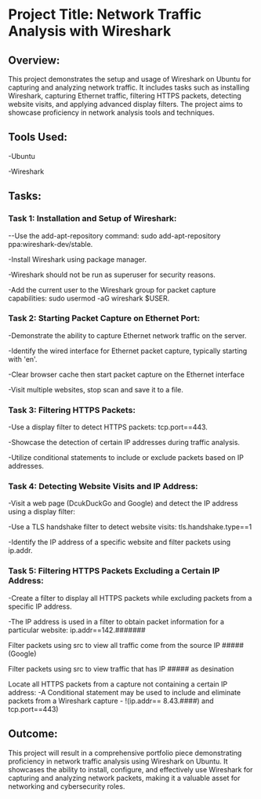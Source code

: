# Project Title: Network Traffic Analysis with Wireshark

## Overview:
This project demonstrates the setup and usage of Wireshark on Ubuntu for capturing and analyzing network traffic. It includes tasks such as installing Wireshark, capturing Ethernet traffic, filtering HTTPS packets, detecting website visits, and applying advanced display filters. The project aims to showcase proficiency in network analysis tools and techniques.

## Tools Used:

-Ubuntu

-Wireshark

## Tasks:

### Task 1: Installation and Setup of Wireshark:

--Use the add-apt-repository command: sudo add-apt-repository ppa:wireshark-dev/stable.

-Install Wireshark using package manager.

-Wireshark should not be run as superuser for security reasons.

-Add the current user to the Wireshark group for packet capture capabilities: sudo usermod -aG wireshark $USER.


### Task 2: Starting Packet Capture on Ethernet Port:

-Demonstrate the ability to capture Ethernet network traffic on the server.

-Identify the wired interface for Ethernet packet capture, typically starting with 'en'.

-Clear browser cache then start packet capture on the Ethernet interface 

-Visit multiple websites, stop scan and save it to a file.


### Task 3: Filtering HTTPS Packets:


-Use a display filter to detect HTTPS packets: tcp.port==443.

-Showcase the detection of certain IP addresses during traffic analysis.

-Utilize conditional statements to include or exclude packets based on IP addresses.


### Task 4: Detecting Website Visits and IP Address:

-Visit a web page (DcukDuckGo and  Google) and detect the IP address using a display filter:


-Use a TLS handshake filter to detect website visits: tls.handshake.type==1

-Identify the IP address of a specific website and filter packets using ip.addr.





### Task 5: Filtering HTTPS Packets Excluding a Certain IP Address:



-Create a filter to display all HTTPS packets while excluding packets from a specific IP address.

-The IP address is used in a filter to obtain packet information for a particular website:
	ip.addr==142.####### 

 Filter packets using src to view all traffic come from the source IP ##### (Google)

Filter packets using src to view traffic that has IP ##### as desination   

Locate all HTTPS packets from a capture not containing a certain IP address:
-A Conditional statement may be used to include and eliminate packets from a Wireshark capture
	- !(ip.addr== 8.43.####) and tcp.port==443)





## Outcome:
This project will result in a comprehensive portfolio piece demonstrating proficiency in network traffic analysis using Wireshark on Ubuntu. It showcases the ability to install, configure, and effectively use Wireshark for capturing and analyzing network packets, making it a valuable asset for networking and cybersecurity roles.








 




